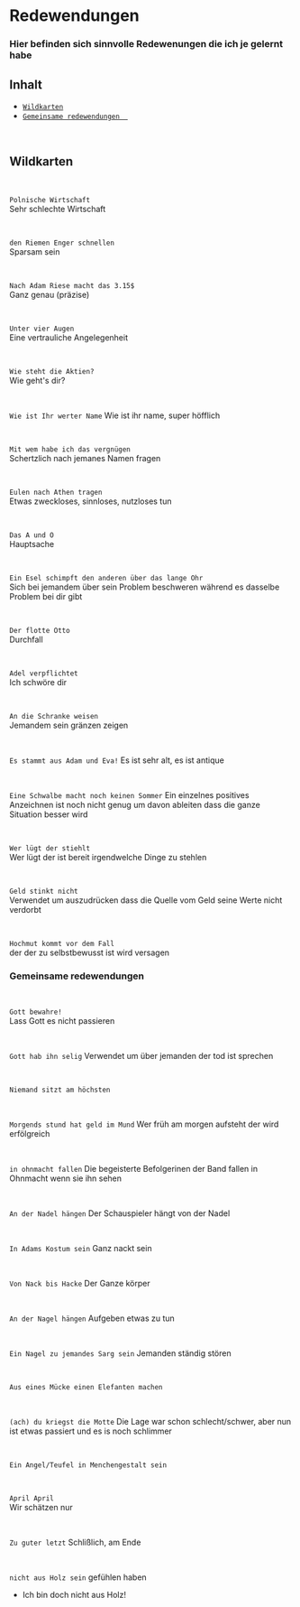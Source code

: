 # **Redewendungen**

### Hier befinden sich sinnvolle Redewenungen die ich je gelernt habe

## Inhalt

- [`Wildkarten`](#Wildkarten)
- [`Gemeinsame redewendungen  `](#gemeinsame-redewendungen)

<br>

## Wildkarten

<br>

`Polnische Wirtschaft`  
Sehr schlechte Wirtschaft

<br>

`den Riemen Enger schnellen`  
Sparsam sein

<br>

`Nach Adam Riese macht das 3.15$`  
Ganz genau (präzise)

<br>

`Unter vier Augen`  
Eine vertrauliche Angelegenheit

<br>

`Wie steht die Aktien?`  
Wie geht's dir?

<br>

`Wie ist Ihr werter Name`
Wie ist ihr name, super höfflich

<br>

`Mit wem habe ich das vergnügen`  
Schertzlich nach jemanes Namen fragen

<br>

`Eulen nach Athen tragen`  
Etwas zweckloses, sinnloses, nutzloses tun

<br>

`Das A und O`  
Hauptsache

<br>

`Ein Esel schimpft den anderen über das lange Ohr`  
Sich bei jemandem über sein Problem beschweren während es dasselbe Problem bei dir gibt

<br>

`Der flotte Otto`  
Durchfall

<br>

`Adel verpflichtet`  
Ich schwöre dir

<br>

`An die Schranke weisen`  
Jemandem sein gränzen zeigen

<br>

`Es stammt aus Adam und Eva!`
Es ist sehr alt, es ist antique

<br>

`Eine Schwalbe macht noch keinen Sommer`
Ein einzelnes positives Anzeichnen ist noch nicht genug um davon ableiten dass die ganze Situation besser wird

<br>

`Wer lügt der stiehlt`  
Wer lügt der ist bereit irgendwelche Dinge zu stehlen   

<br>

`Geld stinkt nicht`  
Verwendet um auszudrücken dass die Quelle vom Geld seine Werte nicht verdorbt

<br>

`Hochmut kommt vor dem Fall`  
der der zu selbstbewusst ist wird versagen

### Gemeinsame redewendungen  

<br>

`Gott bewahre!`  
Lass Gott es nicht passieren

<br>

`Gott hab ihn selig`
Verwendet um über jemanden der tod ist sprechen

<br>

`Niemand sitzt am höchsten`

<br>

`Morgends stund hat geld im Mund`
Wer früh am morgen aufsteht der wird erfölgreich

<br>

`in ohnmacht fallen`
Die begeisterte Befolgerinen der Band fallen in Ohnmacht wenn sie ihn sehen

<br>

`An der Nadel hängen`
Der Schauspieler hängt von der Nadel

<br>

`In Adams Kostum sein`
Ganz nackt sein

<br>

`Von Nack bis Hacke`
Der Ganze körper

<br>

`An der Nagel hängen`
Aufgeben etwas zu tun

<br>

`Ein Nagel zu jemandes Sarg sein`
Jemanden ständig stören

<br>

`Aus eines Mücke einen Elefanten machen`

<br>

`(ach) du kriegst die Motte`
Die Lage war schon schlecht/schwer, aber nun ist etwas passiert und es is noch schlimmer

<br>

`Ein Angel/Teufel in Menchengestalt sein`

<br>

`April April`  
Wir schätzen nur

<br>

`Zu guter letzt`
Schlißlich, am Ende

<br>

`nicht aus Holz sein`
gefühlen haben
- Ich bin doch nicht aus Holz! 

<br>

